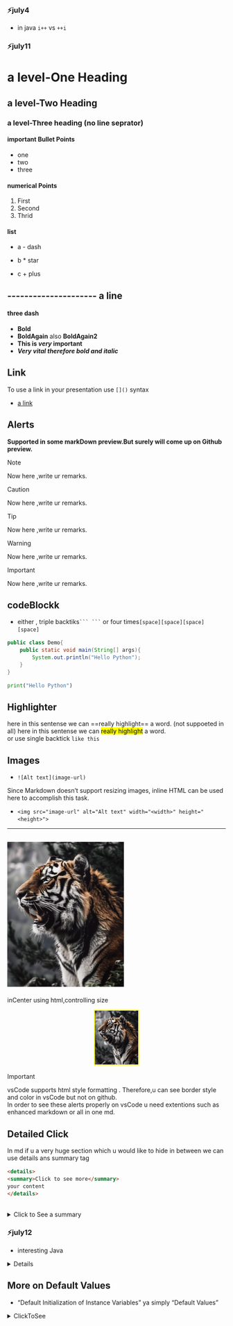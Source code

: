 ### ⚡july4

- in java `i++` vs `++i`

 
### ⚡july11


# a level-One Heading
## a level-Two Heading
### a level-Three heading (no line seprator)
#### important Bullet Points

- one
- two
- three

#### numerical Points
1. First
2. Second
3. Thrid

#### list
 - a - dash
 * b * star
 + c + plus 

--------------------- a line
--- 
#### three dash

- __Bold__
- **BoldAgain** also __BoldAgain2__
- **This is _very_ important**
- ***Very vital therefore bold and italic***

## Link
To use a link in your presentation use `[]()` syntax   
- [a link](https://www.google.com)



## Alerts     
**Supported in some markDown preview.But surely will come up on Github preview.**

> [!NOTE]  
> Now here ,write ur remarks.

> [!CAUTION]  
> Now here ,write ur remarks.

> [!Tip]  
> Now here ,write ur remarks.

> [!Warning]  
> Now here ,write ur remarks.

> [!IMPORTANT]  
> Now here ,write ur remarks.

## codeBlockk
- either , triple backtiks` ``` ``` ` or four times`[space][space][space][space]`

```java
public class Demo{
    public static void main(String[] args){
        System.out.println("Hello Python");
    }
}
```
```python
print("Hello Python")
```
## Highlighter
here in this sentense we can ==really highlight== a word.  (not suppoeted in all)
here in this sentense we can <mark> really highlight</mark> a word.  
or 
use single backtick `like this`

## Images
- `![Alt text](image-url)`  

Since Markdown doesn’t support resizing images, inline HTML can be used here to accomplish this task.  
- `<img src="image-url" alt="Alt text" width="<width>" height="<height>">`    
--- 
![alt text](tiger.png)
--- 
  inCenter using html,controlling size
<!-- <center>  
<img src="tiger.png" alt="aTiger" width="100" style="border: 2px solid yellow;">
</center>    this syntax is outdated. -->
<div align="center">
<img src="tiger.png" alt="aTiger" width="100" style="border: 2px solid yellow;">
</div>

>[!IMPORTANT]  
>vsCode supports html style formatting . Therefore,u can see border style and color in vsCode but not on github.     
>In order to see these alerts properly on vsCode u need extentions such as enhanced markdown or all in one md.


## Detailed Click

In md if u a very huge section which u would like to hide in between we can use details ans summary tag   

```md
<details>
<summary>Click to see more</summary>
your content
</details>
```
<br>
<details>
<summary>Click to See a summary</summary>

#### Four-hash 
###  Three-hash
## Two-hash
# One-hash

## List
- Aircraft
  - Fighter Jet
     - rafael 
     - su-30
     - mig-29
  - Transport
     - c-17 GlobeMaster
     - c-130j Super Hercules
     - p-8 Posiden

  - Helicopter  
    - apache
    - Dhruv
    - prachand
    - mi-17

## Image

<div align="center">
<img src="jets101.jpg" alt="jetsFling" width="150">
</div>

## CodeBlockk
```js
console.log("Hello webJs");
```  




</details>


### ⚡july12 
- interesting Java
<details>
✅ Java Object References: Declare vs. Initialize    

1️⃣ Declaration only:

>Test obj1;    //You’ve only declared obj1.

- No memory is allocated for an object — just a slot for a reference in the stack.  

⚠️ Compiler Error: You must assign it before you use it.


>System.out.println(obj1); // ❌ compile-time error: might not have been initialized  

2️⃣ Declaration + Initialized to null:

```
Test obj1 = null;  

- Now obj1 is initialized — it points to null, which means “no object.”

- This uses a small amount of stack memory for the reference.  

- No object is created in the heap yet.

✅ System.out.println(obj1); works → prints null.
```

3️⃣ Later you can create the real object:


`obj1 = new Test();`  
Now obj1 points to a real Test object in the heap.   
 
You can safely call obj1’s non-static methods and access non-static fields.     

This works the same for both cases:  

```
Test obj1;       // must assign before use
obj1 = new Test();

Test obj2 = null; 
obj2 = new Test(); // reassigns from null to object
```

✅ Key Points  
Local variables must be initialized before use.    

null means “this reference does not point to any real object.”    

Declaring Test obj = null; is common when you plan to create the object later, conditionally.    

Accessing static members via a null reference works, but accessing non-static members on null throws NullPointerException.  

Example: 
```
Test obj = null;
System.out.println(obj.name1); // ✅ works (static)
System.out.println(obj.name);  // ❌ NullPointerException (non-static)
```

</details>

## More on Default Values 

-  “Default Initialization of Instance Variables” ya simply “Default Values”

<details>
<summary>ClickToSee</summary>

### 1. ✅ Why your Builder works even when you don’t call setName()
```java
User usr = new User.Builder()
                    .setAge(31)
                    // .setName("Praka")
                    .build();

      //code run without error , and name appears as null.

```
  - `name ek instance variable hai` — Java automatically default value null assign kar deta hai agar tum usko initialize nahi karte.
  - Isliye `JVM tumhare liye name = null` bana deti hai.

### 2.✅ Why String name1; gives compile error   
```java
String name1;  // local variable
System.out.println(name1); // ❌ Compile-time error: variable might not have been initialized

```
- name1 ek `local variable` hai → `JVM koi default value nahi deta`.
![alt text](image-1.png)


🎯 In Short  
🔹 Local variable = must initialize manually → nahi toh compile-time error.

🔹 Instance variable = JVM gives default → null, 0, false.

🔹 Builder pattern mein agar koi field set nahi hoti → woh default null hoti hai, isliye program crash nahi hota jab tak aap null pe method nahi chalate.
 
### 3. Agar tum User class ke andar String name1; likh dete ho, toh woh ab local nahi balki instance variable ban jayega.

![alt text](image-2.png)   

<br>
✅✅✅
- name1 ab instance variable hai.
- Java JVM default value dega: String ke liye null, int ke liye 0, boolean ke liye false.  
🚩  
![alt text](image-3.png)

<br>
<br>

**“Default Initialization of Class Members”**
- Jab instance variables (fields) declare hote hain, unko JVM automatically default value assign karti hai agar aap manually koi value nahi dete.

- Ye local variables par apply nahi hota. Local variables ko JVM chhod deti hai, aapko khud initialize karna padta hai.

![alt text](image-4.png)
</details>






